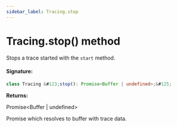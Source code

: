```yaml
---
sidebar_label: Tracing.stop
---
```


# Tracing.stop() method

Stops a trace started with the `start` method.

#### Signature:

```typescript
class Tracing &#123;stop(): Promise<Buffer | undefined>;&#125;
```

**Returns:**

Promise&lt;Buffer \| undefined&gt;

Promise which resolves to buffer with trace data.
